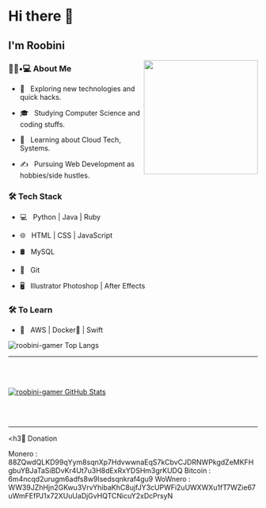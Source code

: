# Hi there 👋<h2> I'm Roobini</h2>

<img align='right' src="https://gifimage.net/wp-content/uploads/2017/10/hacker-gif-animation-6.gif" width="230">

<h3> 👨🏻•💻 About Me </h3>


- 🤔 &nbsp; Exploring new technologies and quick hacks.

- 🎓 &nbsp; Studying Computer Science and coding stuffs.

- 🌱 &nbsp; Learning about Cloud Tech, Systems.

- ✍️ &nbsp; Pursuing Web Development as hobbies/side hustles.


<h3>🛠 Tech Stack</h3>


- 💻 &nbsp; Python | Java | Ruby 

- 🌐 &nbsp; HTML | CSS | JavaScript

- 🛢 &nbsp; MySQL

- 🔧 &nbsp; Git 

- 🖥 &nbsp; Illustrator  Photoshop | After Effects 


<h3>🛠 To Learn</h3>

- 🔧 &nbsp; AWS | Docker🐳 | Swift


![roobini-gamer Top Langs](https://github-readme-stats.vercel.app/api/top-langs/?username=roobini-gamer&theme=radical&layout=compact) 

<hr>

<br/><br/>

[![roobini-gamer GitHub Stats](https://github-readme-stats.vercel.app/api?username=roobini-gamer&theme=radical&show_icons=true)](https://github.com/roobini-gamer) 

<br><br>
 
<hr>

<h3💸 Donation</h3>

Monero   : 88ZQwdQLKD99qYym8sqnXp7HdvwwnaEqS7kCbvCJDRNWPkgdZeMKFHgbuYBJaTaSiBDvKr4Ut7u3H8dExRxYDSHm3grKUDQ
Bitcoin  : 6m4ncqd2urugm6adfs8w9lsedsqnkraf4gu9
WoWnero  : WW39JZhHjn2GKwu3VrvYhibaKhC8ujfJY3cUPWFi2uUWXWXu1fT7WZie67uWmFEfPJ1x72XUuUaDjGvHQTCNicuY2xDcPrsyN

